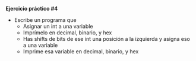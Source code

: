 **Ejercicio práctico #4**

- Escribe un programa que
    - Asignar un int a una variable
    - Imprímelo en decimal, binario, y hex
    - Has shifts de bits de ese int una posición a la izquierda y asigna eso a una variable
    - Imprime esa variable en decimal, binario, y hex
